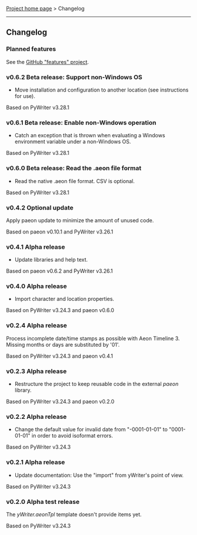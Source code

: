 [Project home page](index) > Changelog

------------------------------------------------------------------------

## Changelog

### Planned features

See the [GitHub "features" project](https://github.com/peter88213/aeon3yw/projects/1).

### v0.6.2  Beta release: Support non-Windows OS

- Move installation and configuration to another location (see instructions for use).

Based on PyWriter v3.28.1

### v0.6.1 Beta release: Enable non-Windows operation 

- Catch an exception that is thrown when evaluating a Windows environment variable under a non-Windows OS.

Based on PyWriter v3.28.1

### v0.6.0 Beta release: Read the .aeon file format 

- Read the native .aeon file format. CSV is optional.

Based on PyWriter v3.28.1

### v0.4.2 Optional update

Apply paeon update to minimize the amount of unused code.

Based on paeon v0.10.1 and PyWriter v3.26.1

### v0.4.1 Alpha release 

- Update libraries and help text.

Based on paeon v0.6.2 and PyWriter v3.26.1

### v0.4.0 Alpha release

- Import character and location properties.

Based on PyWriter v3.24.3 and paeon v0.6.0

### v0.2.4 Alpha release

Process incomplete date/time stamps as possible with Aeon Timeline 3.
Missing months or days are substituted by '01'.

Based on PyWriter v3.24.3 and paeon v0.4.1

### v0.2.3 Alpha release

- Restructure the project to keep reusable code in the external *paeon* library.

Based on PyWriter v3.24.3 and paeon v0.2.0

### v0.2.2 Alpha release 

- Change the default value for invalid date from "-0001-01-01" to "0001-01-01" in order to avoid isoformat errors.

Based on PyWriter v3.24.3

### v0.2.1 Alpha release 

- Update documentation: Use the "import" from yWriter's point of view.

Based on PyWriter v3.24.3

### v0.2.0 Alpha test release

The *yWriter.aeonTpl* template doesn't provide items yet.

Based on PyWriter v3.24.3

